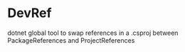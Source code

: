 # DevRef
dotnet global tool to swap references in a .csproj between PackageReferences and ProjectReferences
